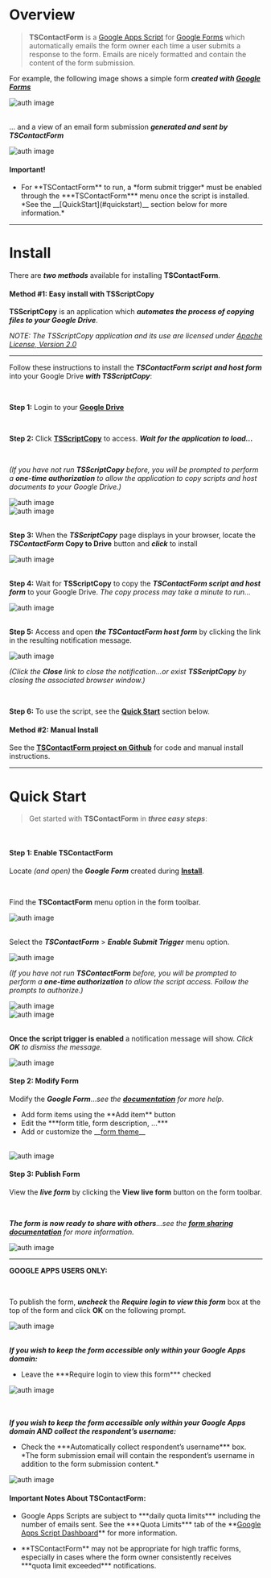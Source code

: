 <a href="#" id="overview"></a>

# Overview

> **TSContactForm** is a <a href="https://www.google.com/script/start/" target="_blank">Google Apps Script</a> for <a href="https://support.google.com/docs/topic/6063584" target="_blank">Google Forms</a> which automatically emails the form owner each time a user submits a response to the form.  Emails are nicely formatted and contain the content of the form submission.  

For example, the following image shows a simple form ***created with <a href="https://support.google.com/docs/topic/6063584" target="_blank">Google Forms</a>***

<div class="separator">
	<img src="img/form.png" class="img-responsive" alt="auth image">
</div>

<br>

... and a view of an email form submission ***generated and sent by TSContactForm***

<div class="separator">
	<img src="img/email.png" class="img-responsive" alt="auth image">
</div>

<div class="ts-notice ts-notice-warning">
<h4>Important!</h4>

<ul>
<li>For **TSContactForm** to run, a *form submit trigger* must be enabled through the ***TSContactForm*** menu once the script is installed.  *See the __[QuickStart](#quickstart)__ section below for more information.*</li> 
</ul>



</div>




---

<a href="#" id="install"></a>

# Install

There are ***two methods*** available for installing **TSContactForm**.

<div class="ts-notice ts-notice-default">
<h4>Method #1: Easy install with TSScriptCopy</h4>

**TSScriptCopy** is an application which ***automates the process of copying files to your Google Drive***.  

<p class="red"><em>NOTE: The TSScriptCopy application and its use are licensed under <a href="http://www.apache.org/licenses/LICENSE-2.0.html" target="_blank">Apache License, Version 2.0</a></em></p>

<hr>

Follow these instructions to install the ***TSContactForm script and host form*** into your Google Drive ***with TSScriptCopy***:  

<br>


**Step 1:**  Login to your **<a href="http://drive.google.com/" target="_blank">Google Drive</a>**      

<br>

**Step 2:**  Click **<a href="https://script.google.com/macros/s/AKfycbyvyOdWanBy-3ovr_YirIK9gNR-EYkpdYtbROPi7qgrpABO7H09/exec" target="_blank">TSScriptCopy</a>** to access. ***Wait for the application to load...***    

<br>

*(If you have not run __TSScriptCopy__ before, you will be prompted to perform a __one-time authorization__ to allow the application to copy scripts and host documents to your Google Drive.)*

<div class="separator">
<img src="img/auth1.png" class="img-responsive" alt="auth image">
</div>

<div class="separator">
<img src="img/auth2.png" class="img-responsive" alt="auth image">
</div>

<br>

**Step 3:**  When the ***TSScriptCopy*** page displays in your browser, locate the **_TSContactForm_ Copy to Drive** button and ***click*** to install 

<div class="separator">
   <img src="img/copy.png" class="img-responsive" alt="auth image">
</div>

<br>

**Step 4:** Wait for **TSScriptCopy** to copy the ***TSContactForm script and host form*** to your Google Drive.  *The copy process may take a minute to run...* 
 
<div class="separator">
	<img src="img/wait.png" class="img-responsive" alt="auth image">
</div>

<br>

**Step 5:** Access and open ***the TSContactForm host form*** by clicking the link in the resulting notification message.  

<div class="separator">
	<img src="img/notification.png" class="img-responsive" alt="auth image">
</div>

*(Click the __Close__ link to close the notification...or exist __TSScriptCopy__ by closing the associated browser window.)*

<br>

**Step 6:** To use the script, see the **[Quick Start](#quickstart)** section below.

</div>

<div class="ts-notice ts-notice-default">
<h4>Method #2: Manual Install</h4>

See the **<a href="https://github.com/techstreams/TSContactForm" target="_blank">TSContactForm project on Github</a>** for code and manual install instructions.

</div>



---

<a href="#" id="quickstart"></a>

# Quick Start

> Get started with **TSContactForm** in ***three easy steps***:  

<br>

<div class="ts-notice ts-notice-info">
<h4>Step 1: Enable TSContactForm</h4>

Locate *(and open)* the ***Google Form*** created during **[Install](#install)**.    

<br>

Find the **TSContactForm** menu option in the form toolbar.

<div class="separator">
	<img src="img/menu.png" class="img-responsive" alt="auth image">
</div>

<br>

Select the ***TSContactForm*** > ***Enable Submit Trigger*** menu option. 

<div class="separator">
	<img src="img/enable.png" class="img-responsive" alt="auth image">
</div>  

*(If you have not run __TSContactForm__ before, you will be prompted to perform a __one-time authorization__ to allow the script access.  Follow the prompts to authorize.)*

<div class="separator">
	<img src="img/tsauth1.png" class="img-responsive" alt="auth image">
</div>

<div class="separator">
	<img src="img/tsauth2.png" class="img-responsive" alt="auth image">
</div>

<br>

**Once the script trigger is enabled** a notification message will show.  *Click __OK__ to dismiss the message.*

<div class="separator">
	<img src="img/enabledmsg.png" class="img-responsive" alt="auth image">
</div> 

</div>

<div class="ts-notice ts-notice-info">
<h4>Step 2: Modify Form</h4> 

Modify the ***Google Form***...*see the __<a href="https://support.google.com/docs/answer/2839737" target="_blank">documentation</a>__ for more help.*  

<ul>
	<li>Add form items using the **Add item** button</li>
	<li>Edit the ***form title, form description, ...***</li>
	<li>Add or customize the __<a href="https://support.google.com/docs/answer/145737" target="_blank">form theme</a>__</li>
</ul> 

<br>



<div class="separator">
	<img src="img/add.png" class="img-responsive" alt="auth image">
</div> 

</div>

<div class="ts-notice ts-notice-info">
<h4>Step 3: Publish Form</h4> 

View the ***live form*** by clicking the **View live form** button on the form toolbar.  

<br>

*__The form is now ready to share with others__...see the __<a href="https://support.google.com/docs/answer/2839588" target="_blank">form sharing documentation</a>__ for more information.*
<div class="separator">
	<img src="img/liveform.png" class="img-responsive" alt="auth image">
</div>

---

**GOOGLE APPS USERS ONLY:**  

<br>

To publish the form, ***uncheck*** the ***Require login to view this form*** box at the top of the form and click **OK** on the following prompt.  

<div class="separator">
	<img src="img/publish.png" class="img-responsive" alt="auth image">
</div>

<br>

***If you wish to keep the form accessible only within your Google Apps domain:***  

<ul>
	<li>Leave the ***Require login to view this form*** checked</li>
</ul>



<div class="separator">
	<img src="img/requirelogin.png" class="img-responsive" alt="auth image">
</div>

<br>
<br>

***If you wish to keep the form accessible only within your Google Apps domain AND collect the respondent’s username:***  

<ul>
<li>Check the ***Automatically collect respondent’s username*** box.  *The form submission email will contain the respondent’s username in addition to the form submission content.*
</ul>

<div class="separator">
	<img src="img/autocollect.png" class="img-responsive" alt="auth image">
</div>

</div>

<div class="ts-notice ts-notice-danger">
<h4>Important Notes About TSContactForm:</h4>
<ul>
	<li>Google Apps Scripts are subject to ***daily quota limits*** including the number of emails sent. See the ***Quota Limits*** tab of the **<a href="https://docs.google.com/macros/dashboard" target="_blank">Google Apps Script Dashboard</a>** for more information.</li>
</ul>
<ul>
	<li>**TSContactForm** may not be appropriate for high traffic forms, especially in cases where the form owner consistently receives ***quota limit exceeded*** notifications.</li>
</ul>
</div>










